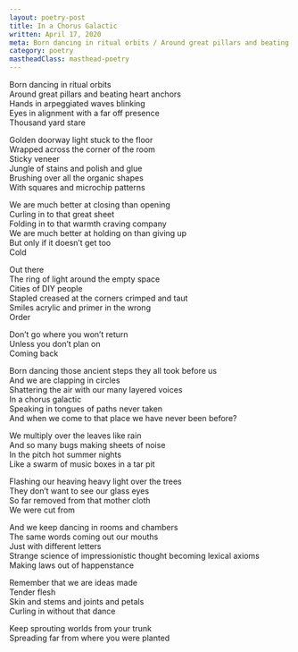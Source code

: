 ```yaml
---
layout: poetry-post
title: In a Chorus Galactic
written: April 17, 2020
meta: Born dancing in ritual orbits / Around great pillars and beating heart anchors
category: poetry
mastheadClass: masthead-poetry
---
```


Born dancing in ritual orbits <br>
Around great pillars and beating heart anchors <br>
Hands in arpeggiated waves blinking <br>
Eyes in alignment with a far off presence <br>
Thousand yard stare

Golden doorway light stuck to the floor <br>
Wrapped across the corner of the room <br>
Sticky veneer <br>
Jungle of stains and polish and glue <br>
Brushing over all the organic shapes <br>
With squares and microchip patterns

We are much better at closing than opening <br>
Curling in to that great sheet <br>
Folding in to that warmth craving company <br>
We are much better at holding on than giving up <br>
But only if it doesn’t get too <br>
Cold

Out there <br>
The ring of light around the empty space <br>
Cities of DIY people <br>
Stapled creased at the corners crimped and taut <br>
Smiles acrylic and primer in the wrong <br>
Order

Don’t go where you won’t return <br>
Unless you don’t plan on <br>
Coming back

Born dancing those ancient steps they all took before us <br>
And we are clapping in circles <br>
Shattering the air with our many layered voices <br>
In a chorus galactic <br>
Speaking in tongues of paths never taken <br>
And when we come to that place we have never been before?

We multiply over the leaves like rain <br>
And so many bugs making sheets of noise <br>
In the pitch hot summer nights <br>
Like a swarm of music boxes in a tar pit

Flashing our heaving heavy light over the trees <br>
They don’t want to see our glass eyes <br>
So far removed from that mother cloth <br>
We were cut from

And we keep dancing in rooms and chambers <br>
The same words coming out our mouths <br>
Just with different letters <br>
Strange science of impressionistic thought becoming lexical axioms <br>
Making laws out of happenstance

Remember that we are ideas made <br>
Tender flesh <br>
Skin and stems and joints and petals <br>
Curling in without that dance

Keep sprouting worlds from your trunk <br>
Spreading far from where you were planted
